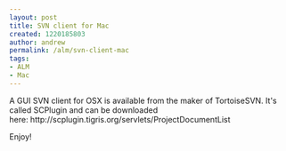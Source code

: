 ```yaml
---
layout: post
title: SVN client for Mac
created: 1220185803
author: andrew
permalink: /alm/svn-client-mac
tags:
- ALM
- Mac
---
```

<p>A GUI SVN client for OSX is available from the maker of TortoiseSVN. It's called SCPlugin and can be downloaded here:&nbsp;http://scplugin.tigris.org/servlets/ProjectDocumentList</p><p>Enjoy!</p>
